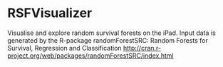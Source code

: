 # RSFVisualizer
Visualise and explore random survival forests on the iPad. Input data is generated by the R-package 
randomForestSRC: Random Forests for Survival, Regression and Classification 
http://cran.r-project.org/web/packages/randomForestSRC/index.html
